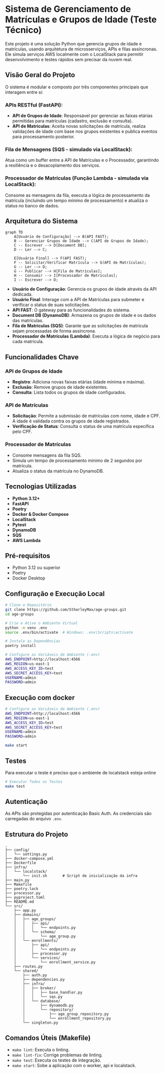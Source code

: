 # Sistema de Gerenciamento de Matrículas e Grupos de Idade (Teste Técnico)

Este projeto é uma solução Python que gerencia grupos de idade e matrículas, usando arquitetura de microsserviços, APIs e filas assíncronas. Ele simula serviços AWS localmente com o LocalStack para permitir desenvolvimento e testes rápidos sem precisar da nuvem real.

## Visão Geral do Projeto

O sistema é modular e composto por três componentes principais que interagem entre si:

### APIs RESTful (FastAPI):

- **API de Grupos de Idade**: Responsável por gerenciar as faixas etárias permitidas para matrículas (cadastro, exclusão e consulta).
- **API de Matrículas**: Aceita novas solicitações de matrícula, realiza validações de idade com base nos grupos existentes e publica eventos para processamento posterior.

### Fila de Mensagens (SQS - simulado via LocalStack):

Atua como um buffer entre a API de Matrículas e o Processador, garantindo a resiliência e o desacoplamento dos serviços.

### Processador de Matrículas (Função Lambda - simulada via LocalStack):

Consome as mensagens da fila, executa a lógica de processamento da matrícula (incluindo um tempo mínimo de processamento) e atualiza o status no banco de dados.

## Arquitetura do Sistema

```mermaid
graph TD
    A[Usuário de Configuração] --> B(API FAST);
    B -- Gerenciar Grupos de Idade --> C(API de Grupos de Idade);
    C -- Escrever --> D[Document DB];
    D -- Ler --> C;

    E[Usuário Final] --> F(API FAST);
    F -- Solicitar/Verificar Matrícula --> G(API de Matrículas);
    G -- Ler --> D;
    G -- Publicar --> H[Fila de Matrículas];
    H -- Consumir --> I[Processador de Matrículas];
    I -- Escrever --> D;
```

- **Usuário de Configuração**: Gerencia os grupos de idade através da API dedicada.
- **Usuário Final**: Interage com a API de Matrículas para submeter e verificar o status de suas solicitações.
- **API FAST**: O gateway para as funcionalidades do sistema.
- **Document DB (DynamoDB)**: Armazena os grupos de idade e os dados das matrículas.
- **Fila de Matrículas (SQS)**: Garante que as solicitações de matrícula sejam processadas de forma assíncrona.
- **Processador de Matrículas (Lambda)**: Executa a lógica de negócio para cada matrícula.

## Funcionalidades Chave

### API de Grupos de Idade

- **Registro**: Adiciona novas faixas etárias (idade mínima e máxima).
- **Exclusão**: Remove grupos de idade existentes.
- **Consulta**: Lista todos os grupos de idade configurados.

### API de Matrículas

- **Solicitação**: Permite a submissão de matrículas com nome, idade e CPF. A idade é validada contra os grupos de idade registrados.
- **Verificação de Status**: Consulta o status de uma matrícula específica pelo CPF.

### Processador de Matrículas

- Consome mensagens da fila SQS.
- Simula um tempo de processamento mínimo de 2 segundos por matrícula.
- Atualiza o status da matrícula no DynamoDB.

## Tecnologias Utilizadas

- **Python 3.12+**
- **FastAPI**
- **Poetry**
- **Docker & Docker Compose**
- **LocalStack**
- **Pytest**
- **DynamoDB**
- **SQS**
- **AWS Lambda**

## Pré-requisitos

- Python 3.12 ou superior
- Poetry
- Docker Desktop

## Configuração e Execução Local

```bash
# Clone o Repositório
git clone https://github.com/StharleyMax/age-groups.git
cd age-groups

# Crie e Ative o Ambiente Virtual
python -m venv .env
source .env/bin/activate  # Windows: .env\Scripts\activate

# Instale as Dependências
poetry install

# Configure as Variáveis de Ambiente (.env)
AWS_ENDPOINT=http://localhost:4566
AWS_REGION=us-east-1
AWS_ACCESS_KEY_ID=test
AWS_SECRET_ACCESS_KEY=test
USERNAME=admin
PASSWORD=admin
```

## Execução com docker
```bash
# Configure as Variáveis de Ambiente (.env)
AWS_ENDPOINT=http://localhost:4566
AWS_REGION=us-east-1
AWS_ACCESS_KEY_ID=test
AWS_SECRET_ACCESS_KEY=test
USERNAME=admin
PASSWORD=admin

make start
```

## Testes
Para executar o teste é preciso que o ambiente de localstack esteja online
```bash
# Executar Todos os Testes
make test
```

## Autenticação

As APIs são protegidas por autenticação Basic Auth. As credenciais são carregadas do arquivo `.env`.

## Estrutura do Projeto

```
.
├── config/
│   └── settings.py
├── docker-compose.yml
├── Dockerfile
├── infra/
│   └── localstack/
│       └── init.sh       # Script de inicialização da infra
├── main.py
├── Makefile
├── poetry.lock
├── processor.py
├── pyproject.toml
├── README.md
└── src/
    ├── app.py
    ├── domains/
    │   ├── age_groups/
    │   │   ├── api/
    │   │   │   └── endpoints.py
    │   │   └── schema/
    │   │       └── age_group.py
    │   └── enrollments/
    │       ├── api/
    │       │   └── endpoints.py
    │       ├── processor.py
    │       └── services/
    │           └── enrollment_service.py
    ├── routes.py
    └── shared/
        ├── auth.py
        ├── dependencies.py
        ├── infra/
        │   ├── broker/
        │   │   ├── base_handler.py
        │   │   └── sqs.py
        │   └── database/
        │       ├── dynamodb.py
        │       └── repository/
        │           ├── age_group_repository.py
        │           └── enrollment_repository.py
        └── singleton.py
```

## Comandos Úteis (Makefile)

- `make lint`: Executa o linting.
- `make lint-fix`: Corrige problemas de linting.
- `make test`: Executa os testes de integração.
- `make start`: Sobe a aplicação com o worker, api e localstack.
